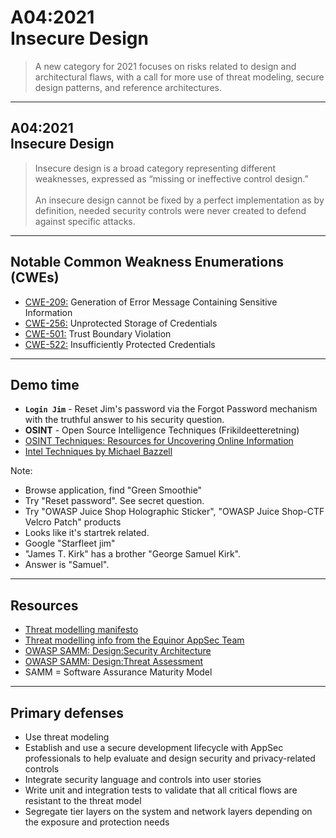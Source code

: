# A04:2021<br>Insecure Design

>A new category for 2021 focuses on risks related to design and architectural
flaws, with a call for more use of threat modeling, secure design patterns, and
reference architectures.

---

## A04:2021<br>Insecure Design

>Insecure design is a broad category representing different weaknesses, expressed as “missing or ineffective control design.”<br><br>An insecure design cannot be fixed by a perfect implementation as by definition, needed security controls were never created to defend against specific attacks.

---

## Notable Common Weakness Enumerations (CWEs)

- [CWE-209:](https://cwe.mitre.org/data/definitions/209.html)
Generation of Error Message Containing Sensitive Information
- [CWE-256:](https://cwe.mitre.org/data/definitions/256.html)
Unprotected Storage of Credentials
- [CWE-501:](https://cwe.mitre.org/data/definitions/501.html)
Trust Boundary Violation
- [CWE-522:](https://cwe.mitre.org/data/definitions/522.html)
Insufficiently Protected Credentials

---

## Demo time

- **`Login Jim`** - Reset Jim's password via the Forgot Password mechanism with the truthful answer to his security question.
- **OSINT** - Open Source Intelligence Techniques (Frikildeetteretning)
- [OSINT Techniques: Resources for Uncovering Online Information](https://www.amazon.com/dp/B0BRDLYX75?&linkCode=sl1&tag=inteltechniques-20&linkId=b53b00ff798c233267fadd5f7baf9d97&language=en_US&ref_=as_li_ss_tl)
- [Intel Techniques by Michael Bazzell](https://inteltechniques.com/links.html)

Note:

- Browse application, find "Green Smoothie"
- Try "Reset password". See secret question.
- Try "OWASP Juice Shop Holographic Sticker", "OWASP Juice Shop-CTF Velcro Patch" products
- Looks like it's startrek related.
- Google "Starfleet jim"
- "James T. Kirk" has a brother "George Samuel Kirk".
- Answer is "Samuel".

---

## Resources

- [Threat modelling manifesto](https://threatmodelingmanifesto.org/)
- [Threat modelling info from the Equinor AppSec Team](https://equinor.github.io/appsec/threat-modeling/)
- [OWASP SAMM: Design:Security Architecture](https://owaspsamm.org/model/design/security-architecture/)
- [OWASP SAMM: Design:Threat Assessment](https://owaspsamm.org/model/design/threat-assessment/)
- SAMM = Software Assurance Maturity Model

---

## Primary defenses

- Use threat modeling <!-- .element: class="fragment" -->
- Establish and use a secure development lifecycle with AppSec professionals to
help evaluate and design security and privacy-related controls <!-- .element: class="fragment" -->
- Integrate security language and controls into user stories <!-- .element: class="fragment" -->
- Write unit and integration tests to validate that all critical flows are
resistant to the threat model <!-- .element: class="fragment" -->
- Segregate tier layers on the system and network layers depending
on the exposure and protection needs <!-- .element: class="fragment" -->

